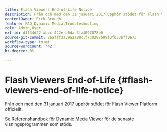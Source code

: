 ```yaml
---
title: Flash Viewers End-of-Life Notice
description: Från och med den 31 januari 2017 upphör stödet för Flash Viewer Platform officiellt.
contentOwner: Rick Brough
feature: FAQ,Dynamic Media,Troubleshooting
role: Admin,User
exl-id: d1f34d22-abcc-422e-b6da-3fa8097078b0
source-git-commit: 26afff3a39a2a80c1f730287b99f3fb33bff0673
workflow-type: tm+mt
source-wordcount: '42'
ht-degree: 0%

---
```


# Flash Viewers End-of-Life {#flash-viewers-end-of-life-notice}

Från och med den 31 januari 2017 upphör stödet för Flash Viewer Platform officiellt.

Se [Referenshandbok för Dynamic Media Viewer](https://experienceleague.adobe.com/docs/dynamic-media-developer-resources.html) för de senaste visningsprogrammen som stöds.
